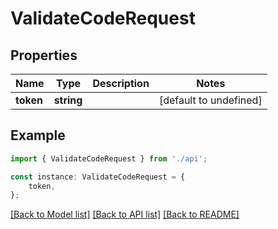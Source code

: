 # ValidateCodeRequest


## Properties

Name | Type | Description | Notes
------------ | ------------- | ------------- | -------------
**token** | **string** |  | [default to undefined]

## Example

```typescript
import { ValidateCodeRequest } from './api';

const instance: ValidateCodeRequest = {
    token,
};
```

[[Back to Model list]](../README.md#documentation-for-models) [[Back to API list]](../README.md#documentation-for-api-endpoints) [[Back to README]](../README.md)
